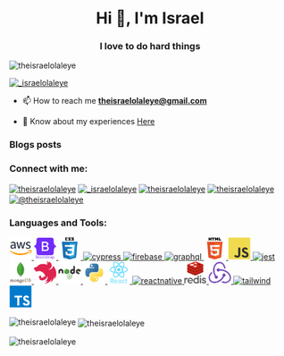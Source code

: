 
<h1 align="center">Hi 👋, I'm Israel</h1>
<h3 align="center">I love to do hard things</h3>

<p align="left"> <img src="https://komarev.com/ghpvc/?username=theisraelolaleye&label=Profile%20views&color=0e75b6&style=flat" alt="theisraelolaleye" /> </p>
<!--
<p align="left"> <a href="https://github.com/ryo-ma/github-profile-trophy"><img src="https://github-profile-trophy.vercel.app/?username=theisraelolaleye" alt="theisraelolaleye" /></a> </p>
-->
<p align="left"> <a href="https://twitter.com/_israelolaleye" target="blank"><img src="https://img.shields.io/twitter/follow/_israelolaleye?logo=twitter&style=for-the-badge" alt="_israelolaleye" /></a> </p>

- 📫 How to reach me **theisraelolaleye@gmail.com**

- 📄 Know about my experiences [Here](https://drive.google.com/file/d/1VT0BYa5OxFQf4I79S5IbcJNSYDuYdWpp/view?usp=drive_link)

### Blogs posts
<!-- BLOG-POST-LIST:START -->
<!-- BLOG-POST-LIST:END -->

<h3 align="left">Connect with me:</h3>
<p align="left">
<a href="https://dev.to/theisraelolaleye" target="blank"><img align="center" src="https://raw.githubusercontent.com/rahuldkjain/github-profile-readme-generator/master/src/images/icons/Social/devto.svg" alt="theisraelolaleye" height="30" width="40" /></a>
<a href="https://twitter.com/_israelolaleye" target="blank"><img align="center" src="https://raw.githubusercontent.com/rahuldkjain/github-profile-readme-generator/master/src/images/icons/Social/twitter.svg" alt="_israelolaleye" height="30" width="40" /></a>
<a href="https://linkedin.com/in/theisraelolaleye" target="blank"><img align="center" src="https://raw.githubusercontent.com/rahuldkjain/github-profile-readme-generator/master/src/images/icons/Social/linked-in-alt.svg" alt="theisraelolaleye" height="30" width="40" /></a>
<a href="https://instagram.com/theisraelolaleye" target="blank"><img align="center" src="https://raw.githubusercontent.com/rahuldkjain/github-profile-readme-generator/master/src/images/icons/Social/instagram.svg" alt="theisraelolaleye" height="30" width="40" /></a>
<a href="https://medium.com/@theisraelolaleye" target="blank"><img align="center" src="https://raw.githubusercontent.com/rahuldkjain/github-profile-readme-generator/master/src/images/icons/Social/medium.svg" alt="@theisraelolaleye" height="30" width="40" /></a>
</p>

<h3 align="left">Languages and Tools:</h3>
<p align="left"> <a href="https://aws.amazon.com" target="_blank" rel="noreferrer"> <img src="https://raw.githubusercontent.com/devicons/devicon/master/icons/amazonwebservices/amazonwebservices-original-wordmark.svg" alt="aws" width="40" height="40"/> </a> <a href="https://getbootstrap.com" target="_blank" rel="noreferrer"> <img src="https://raw.githubusercontent.com/devicons/devicon/master/icons/bootstrap/bootstrap-plain-wordmark.svg" alt="bootstrap" width="40" height="40"/> </a> <a href="https://www.w3schools.com/css/" target="_blank" rel="noreferrer"> <img src="https://raw.githubusercontent.com/devicons/devicon/master/icons/css3/css3-original-wordmark.svg" alt="css3" width="40" height="40"/> </a> <a href="https://www.cypress.io" target="_blank" rel="noreferrer"> <img src="https://raw.githubusercontent.com/simple-icons/simple-icons/6e46ec1fc23b60c8fd0d2f2ff46db82e16dbd75f/icons/cypress.svg" alt="cypress" width="40" height="40"/> </a> <a href="https://firebase.google.com/" target="_blank" rel="noreferrer"> <img src="https://www.vectorlogo.zone/logos/firebase/firebase-icon.svg" alt="firebase" width="40" height="40"/> </a> <a href="https://graphql.org" target="_blank" rel="noreferrer"> <img src="https://www.vectorlogo.zone/logos/graphql/graphql-icon.svg" alt="graphql" width="40" height="40"/> </a> <a href="https://www.w3.org/html/" target="_blank" rel="noreferrer"> <img src="https://raw.githubusercontent.com/devicons/devicon/master/icons/html5/html5-original-wordmark.svg" alt="html5" width="40" height="40"/> </a> <a href="https://developer.mozilla.org/en-US/docs/Web/JavaScript" target="_blank" rel="noreferrer"> <img src="https://raw.githubusercontent.com/devicons/devicon/master/icons/javascript/javascript-original.svg" alt="javascript" width="40" height="40"/> </a> <a href="https://jestjs.io" target="_blank" rel="noreferrer"> <img src="https://www.vectorlogo.zone/logos/jestjsio/jestjsio-icon.svg" alt="jest" width="40" height="40"/> </a> <a href="https://www.mongodb.com/" target="_blank" rel="noreferrer"> <img src="https://raw.githubusercontent.com/devicons/devicon/master/icons/mongodb/mongodb-original-wordmark.svg" alt="mongodb" width="40" height="40"/> </a> <a href="https://nestjs.com/" target="_blank" rel="noreferrer"> <img src="https://raw.githubusercontent.com/devicons/devicon/master/icons/nestjs/nestjs-plain.svg" alt="nestjs" width="40" height="40"/> </a> <a href="https://nodejs.org" target="_blank" rel="noreferrer"> <img src="https://raw.githubusercontent.com/devicons/devicon/master/icons/nodejs/nodejs-original-wordmark.svg" alt="nodejs" width="40" height="40"/> </a> <a href="https://www.python.org" target="_blank" rel="noreferrer"> <img src="https://raw.githubusercontent.com/devicons/devicon/master/icons/python/python-original.svg" alt="python" width="40" height="40"/> </a> <a href="https://reactjs.org/" target="_blank" rel="noreferrer"> <img src="https://raw.githubusercontent.com/devicons/devicon/master/icons/react/react-original-wordmark.svg" alt="react" width="40" height="40"/> </a> <a href="https://reactnative.dev/" target="_blank" rel="noreferrer"> <img src="https://reactnative.dev/img/header_logo.svg" alt="reactnative" width="40" height="40"/> </a> <a href="https://redis.io" target="_blank" rel="noreferrer"> <img src="https://raw.githubusercontent.com/devicons/devicon/master/icons/redis/redis-original-wordmark.svg" alt="redis" width="40" height="40"/> </a> <a href="https://redux.js.org" target="_blank" rel="noreferrer"> <img src="https://raw.githubusercontent.com/devicons/devicon/master/icons/redux/redux-original.svg" alt="redux" width="40" height="40"/> </a> <a href="https://tailwindcss.com/" target="_blank" rel="noreferrer"> <img src="https://www.vectorlogo.zone/logos/tailwindcss/tailwindcss-icon.svg" alt="tailwind" width="40" height="40"/> </a> <a href="https://www.typescriptlang.org/" target="_blank" rel="noreferrer"> <img src="https://raw.githubusercontent.com/devicons/devicon/master/icons/typescript/typescript-original.svg" alt="typescript" width="40" height="40"/> </a> </p>

<p><img align="left" src="https://github-readme-stats.vercel.app/api/top-langs?username=theisraelolaleye&show_icons=true&locale=en&layout=compact" alt="theisraelolaleye" /></p>

<p>&nbsp;<img align="center" src="https://github-readme-stats.vercel.app/api?username=theisraelolaleye&show_icons=true&locale=en" alt="theisraelolaleye" /></p>

<p><img align="center" src="https://github-readme-streak-stats.herokuapp.com/?user=theisraelolaleye&" alt="theisraelolaleye" /></p>






<!-- 

<h1>Hi, I'm Israel! <br/><a href="https://github.com/theisraelolaleye">Software Engineer</a>

<h2>👨‍💻 Software Development Projects:</h2>

- <b>Data Structures and Algorithms Practice (AlgoExpert)</b>
  - [Praciting DS & Algos in Python](https://github.com/joshmadakor1/Algorithms-Practice)
- <b>Full Stack Web App (React, NodeJS, Azure, and Machine Learning Components)</b>
  - [Image Analysis Middleware](https://github.com/joshmadakor1/4chan-Image-Analysis-Middleware-C964) <b><i>(Potentially NSFW)</b></i>


<h2>📺 Popular YouTube Videos</h2>

- [How to get into Cybersecurity Starting From Zero](https://www.youtube.com/watch?v=a83ASGn_V_s)
- [A Day in the Life of a Cybersecurity Anayst](https://www.youtube.com/watch?v=uHy3oM7NnoU)


<h2> 🤳 Connect with me:</h2>
 [<img align="left" alt="theisraelolaleye | YouTube" width="22px" src="https://github.com/theisraelolaleye/theisraelolaleye/blob/main/IG-logo.webp" />][youtube]
[<img align="left" alt="theisraelolaleye | Twitter" width="22px" src="https://github.com/theisraelolaleye/theisraelolaleye/blob/main/x-logo.avif" />][twitter]
[<img align="left" alt="theisraelolaleye | LinkedIn" width="22px" src="https://github.com/theisraelolaleye/theisraelolaleye/blob/main/LinkedIn-logo.webp" />][linkedin]
[<img align="left" alt="theisraelolaleye | Instagram" width="22px" src="https://github.com/theisraelolaleye/theisraelolaleye/blob/main/IG-logo.webp" />][instagram]

[twitter]: https://twitter.com/_israelolaleye
[youtube]: https://www.youtube.com/c/theisraelolaleye
[instagram]: https://www.instagram.com/theisraelolaleye/
[linkedin]: https://linkedin.com/in/theisraelolaleye


-->

